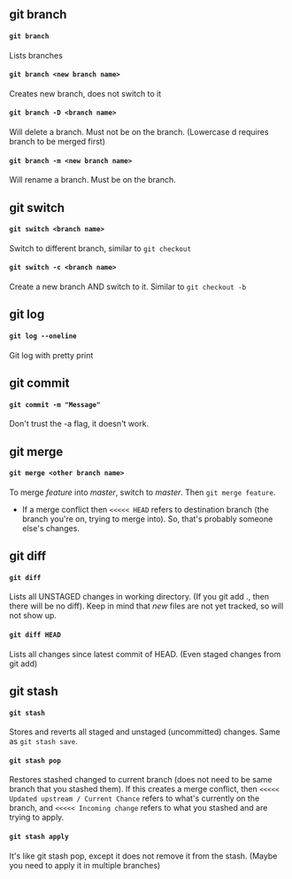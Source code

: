 ## git branch

#### `git branch`
Lists branches

#### `git branch <new branch name>`
Creates new branch, does not switch to it

#### `git branch -D <branch name>`
Will delete a branch. Must not be on the branch. (Lowercase d requires branch to be merged first)

#### `git branch -m <new branch name>`
Will rename a branch. Must be on the branch.

## git switch

#### `git switch <branch name>`
Switch to different branch, similar to `git checkout`

#### `git switch -c <branch name>`
Create a new branch AND switch to it. Similar to `git checkout -b`

## git log

#### `git log --oneline`
Git log with pretty print

## git commit

#### `git commit -m "Message"`
Don't trust the -a flag, it doesn't work.

## git merge

#### `git merge <other branch name>`
To merge _feature_ into _master_, switch to _master_. Then `git merge feature`.
* If a merge conflict then `<<<<< HEAD` refers to destination branch (the branch you're on, trying to merge into). So, that's probably someone else's changes.

## git diff

#### `git diff`
Lists all UNSTAGED changes in working directory. (If you git add ., then there will be no diff). Keep in mind that *new* files are not yet tracked, so will not show up.

#### `git diff HEAD`
Lists all changes since latest commit of HEAD. (Even staged changes from git add)

## git stash

#### `git stash`
Stores and reverts all staged and unstaged (uncommitted) changes. Same as `git stash save`.

#### `git stash pop`
Restores stashed changed to current branch (does not need to be same branch that you stashed them). If this creates a merge conflict, then `<<<<< Updated upstream / Current Chance` refers to what's currently on the branch, and `<<<<< Incoming change` refers to what you stashed and are trying to apply.

#### `git stash apply`
It's like git stash pop, except it does not remove it from the stash. (Maybe you need to apply it in multiple branches)